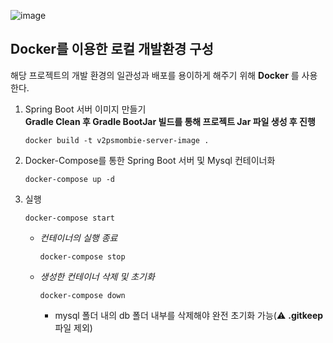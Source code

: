 ![image](https://github.com/Capston-Design-Team1/V2P-Based-Smombie-Recognition-Backend/assets/80497144/e1b14d82-0d78-4e45-974f-8bac5490631a)
## Docker를 이용한 로컬 개발환경 구성  
  해당 프로젝트의 개발 환경의 일관성과 배포를 용이하게 해주기 위해 **Docker** 를 사용한다.  
  1. Spring Boot 서버 이미지 만들기  
      **Gradle Clean 후 Gradle BootJar 빌드를 통해 프로젝트 Jar 파일 생성 후 진행**  
      ```  
      docker build -t v2psmombie-server-image .  
      ``` 
  2.  Docker-Compose를 통한 Spring Boot 서버 및 Mysql 컨테이너화
      ```
      docker-compose up -d
      ```
  3. 실행
     ```
     docker-compose start
     ```  
      * *컨테이너의 실행 종료*
        ```
        docker-compose stop
        ```
      * *생성한 컨테이너 삭제 및 초기화*
        ```
        docker-compose down
        ```
        + mysql 폴더 내의 db 폴더 내부를 삭제해야 완전 초기화 가능(⚠️ **.gitkeep** 파일 제외)
        

